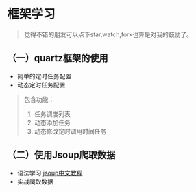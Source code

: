 # 框架学习


> 觉得不错的朋友可以点下star,watch,fork也算是对我的鼓励了。

## （一）quartz框架的使用
- 简单的定时任务配置
- 动态定时任务配置

> 包含功能：
> 1. 任务调度列表
> 2. 动态添加任务
> 3. 动态修改定时调用时间任务

## （二）使用Jsoup爬取数据

- 语法学习 [jsoup中文教程](http://www.open-open.com/jsoup/)
- 实战爬取数据

